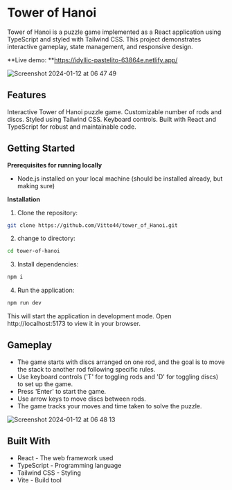 
# **Tower of Hanoi**
Tower of Hanoi is a puzzle game implemented as a React application using TypeScript and styled with Tailwind CSS. This project demonstrates interactive gameplay, state management, and responsive design.

**Live demo: **https://idyllic-pastelito-63864e.netlify.app/

![Screenshot 2024-01-12 at 06 47 49](https://github.com/Vitto44/tower_of_Hanoi/assets/89660814/944e9449-7282-49f7-83f6-606976e6460c)

## Features
Interactive Tower of Hanoi puzzle game.
Customizable number of rods and discs.
Styled using Tailwind CSS.
Keyboard controls.
Built with React and TypeScript for robust and maintainable code.

## Getting Started
**Prerequisites for running locally**

- Node.js installed on your local machine (should be installed already, but making sure)



**Installation**
1. Clone the repository:
```bash
git clone https://github.com/Vitto44/tower_of_Hanoi.git
```
2. change to directory:
```bash
cd tower-of-hanoi
```
3. Install dependencies:
```bash
npm i
```
4. Run the application:
```bash
npm run dev
```

This will start the application in development mode. Open http://localhost:5173 to view it in your browser.

## **Gameplay**
- The game starts with discs arranged on one rod, and the goal is to move the stack to another rod following specific rules.
- Use keyboard controls ('T' for toggling rods and 'D' for toggling discs) to set up the game.
- Press 'Enter' to start the game.
- Use arrow keys to move discs between rods.
- The game tracks your moves and time taken to solve the puzzle.

![Screenshot 2024-01-12 at 06 48 13](https://github.com/Vitto44/tower_of_Hanoi/assets/89660814/aed53288-c79a-4686-916e-57126e11f69c)

## Built With
- React - The web framework used
- TypeScript - Programming language
- Tailwind CSS - Styling
- Vite - Build tool
